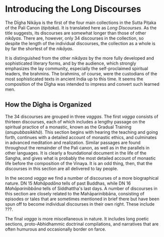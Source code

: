 # Introducing the Long Discourses

The Dīgha Nikāya is the first of the four main collections in the Sutta Piṭaka of the Pali Canon (*tipiṭaka*). It is translated here as <cite>Long Discourses</cite>. As the title suggests, its discourses are somewhat longer than those of other *nikāyas*. There are, however, only 34 discourses in the collection, so despite the length of the individual discourses, the collection as a whole is by far the shortest of the *nikāyas*.

It is distinguished from the other *nikāyas* by the more fully developed and sophisticated literary forms, and by the audience, which strongly emphasizes the lay community, especially the self-proclaimed spiritual leaders, the brahmins. The brahmins, of course, were the custodians of the most sophisticated texts in ancient India up to this time. It seems the composition of the Dīgha was intended to impress and convert such learned men.

## How the Dīgha is Organized

The 34 discourses are grouped in three *vaggas*. The first *vagga* consists of thirteen discourses, each of which includes a lengthy passage on the spiritual practice of a monastic, known as the Gradual Training (*anupubbasikkhā*). This section begins with hearing the teaching and going forth, continues with a detailed account of monastic ethics, and culminates in advanced meditation and realization. Similar passages are found throughout the remainder of the Pali canon, as well as in the parallels in other languages. It is clearly a foundational document in the life of the Sangha, and gives what is probably the most detailed account of monastic life before the composition of the Vinaya. It is an odd thing, then, that the discourses in this section are all delivered to lay people.

In the second *vagga* we find a number of discourses of a more biographical nature. DN 15 <cite>Mahāpadāna</cite> tells of past Buddhas, while DN 16 <cite>Mahāparinibbāna</cite> tells of Siddhattha's last days. A number of discourses in this section are closely related to the Mahāparinibbāna, consisting of episodes or tales that are sometimes mentioned in brief there but have been spun off to become individual discourses in their own right. These include ???.

The final *vagga* is more miscellaneous in nature. It includes long poetic sections, proto-Abhidhammic doctrinal compilations, and narratives that are often humurous and occasionally border on farce.
